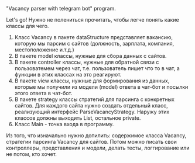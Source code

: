 "Vacancy parser with telegram bot" program.

Let's go!
Нужно не полениться прочитать,
чтобы легче понять какие классы для чего.

1. Класс Vacancy в пакете dataStructure представляет вакансию, которую мы парсим с сайтов
(должность, зарплата, компания, местоположение и.т.д.)
2. В пакете model классы, нужные для сбора данных с сайтов.
3. В пакете controller классы, нужные для обратной связи с
пользоватемем через чат, т.е. пользователь пишет что то в чат,
а функции в этих классах на это реагируют.
4. В пакете view классы, нужные для формирования из данных, которые
мы получили из модели (model) ответа в чат-бот и посылки этого ответа в чат-бот.
5. В пакете strategy классы стратегий для парсинга с конкретных сайтов. Для каждого
сайта нужно создать отдельный класс, реализующий интерфейс ParseVacancyStrategy.
Наружу этих классов должны выходить List<Vacancy>, остальное private.
6. Класс Main - точка входа в программу.

Из того, что изначально нужно допилить: содержимое класса Vacancy, стратегии
парсинга Vacancy для сайтов. Потом можно писать свои контроллеры, представления и модели,
делать тесты, логгирование или не потом, кто хочет.